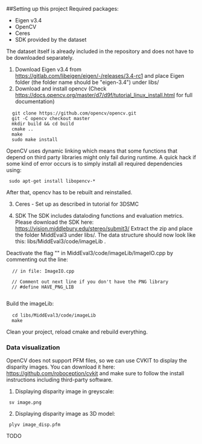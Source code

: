 

##Setting up this project
Required packages: 
- Eigen v3.4
- OpenCV 
- Ceres
- SDK provided by the dataset

The dataset itself is already included in the repository and does not have to be downloaded separately. 

1. Download Eigen v3.4 from https://gitlab.com/libeigen/eigen/-/releases/3.4-rc1 and place Eigen folder (the folder name should be "eigen-3.4") under libs/
2. Download and install opencv (Check https://docs.opencv.org/master/d7/d9f/tutorial_linux_install.html for full documentation)
<pre> <code> git clone https://github.com/opencv/opencv.git
  git -C opencv checkout master
  mkdir build && cd build
  cmake .. 
  make 
  sudo make install
</code></pre>

OpenCV uses dynamic linking which means that some functions that depend on third party libraries might only fail during runtime. A quick hack if some kind of error occurs is to simply install all required dependencies using:
<pre><code> sudo apt-get install libopencv-* </code></pre>
After that, opencv has to be rebuilt and reinstalled. 

3. Ceres - Set up as described in tutorial for 3DSMC

4. SDK 
The SDK includes dataloding functions and evaluation metrics. 
Please download the SDK here: https://vision.middlebury.edu/stereo/submit3/
Extract the zip and place the folder MiddEval3 under libs/. The data structure should now look like this: libs/MiddEval3/code/imageLib .

Deactivate the flag "" in MiddEval3/code/imageLib/ImageIO.cpp by commenting out the line: 
<pre> <code> // in file: ImageIO.cpp

  // Comment out next line if you don't have the PNG library
  // #define HAVE_PNG_LIB 

</code></pre>

   
Build the imageLib: 
<pre> <code> cd libs/MiddEval3/code/imageLib
  make 
</code></pre>

Clean your project, reload cmake and rebuild everything. 


### Data visualization 
OpenCV does not support PFM files, so we can use CVKIT to display the disparity images. 
You can download it here: https://github.com/roboception/cvkit and make sure to follow the install instructions including third-party software. 

1. Displaying disparity image in greyscale: 
<pre><code> sv image.png </code></pre>

2. Displaying disparity image as 3D model: 
<pre><code> plyv image_disp.pfm </code></pre>

TODO 